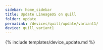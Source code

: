 ```yaml
---
sidebar: home_sidebar
title: Update LineageOS on quill
folder: update
permalink: /devices/quill/update/variant1/
device: quill_variant1
---
```

{% include templates/device_update.md %}
